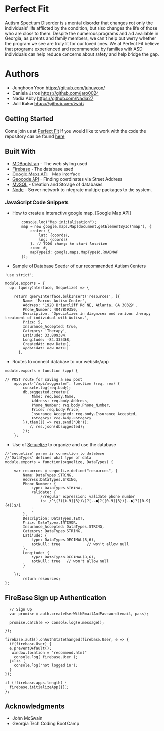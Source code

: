 # Perfect Fit

Autism Spectrum Disorder is a mental disorder that changes not only the individuals' life afflicted by the condition, but also changes the life of those who are close to them. Despite the numerous programs and aid available in Georgia, as parents and family members, we can't help but worry whether the program we see are truly fit for our loved ones. We at Perfect Fit believe that programs experienced and recommended by families with ASD individuals can help reduce concerns about safety and help bridge the gap. 

# Authors

* Junghoon Yoon https://github.com/juhuyoon/ 
* Daniela Jaros https://github.com/jaro0024 
* Nadia Abby https://github.com/Nadia27
* Jalil Baker https://github.com/twidt 
 

## Getting Started
Come join us at [Perfect Fit](http://perfect-fit-autism.herokuapp.com/)
If you would like to work with the code the repository can be found [here](https://github.com/juhuyoon/Swap_Me_App)

## Built With

* [MDBootstrap](https://mdbootstrap.com/) - The web styling used
* [Firebase](https://firebase.google.com/) - The database used
* [Google Maps API](https://developers.google.com/maps/) - Map interface
* [Geocode API](https://developers.google.com/maps/documentation/geocoding/start) - Finding coordinates via Street Address
* [MySQL](https://www.mysql.com/) - Creation and Storage of databases
* [Node](https://nodejs.org/en/) - Server network to integrate multiple packages to the system. 

### JavaScript Code Snippets

* How to create a interactive google map. [Google Map API]  

    ```function initMap() {    
        console.log("Map initialisation");    
        map = new google.maps.Map(document.getElementById('map'), {    
            center: {    
                lat: {coords},    
                lng: {coords}    
            }, // TODO change to start location    
            zoom: #,    
            mapTypeId: google.maps.MapTypeId.ROADMAP    
        });  
    ``` 
* Sample of Database Seeder of our recommended Autism Centers 
```
'use strict';

module.exports = {
  up: (queryInterface, Sequelize) => {
   
    return queryInterface.bulkInsert('resources', [{
        Name: 'Marcus Autism Center',
        Address: '1920 Briarcliff Rd NE, Atlanta, GA 30329',
        Phone_Number: 4047859350,
        Description: 'Specializes in diagnoses and various therapy treatment of individual with Autism.',
        Price: 5,
        Insurance_Accepted: true,
        Category: 'Therapy',
        Latitude: 33.809384,
        Longitude: -84.335368, 
        CreatedAt: new Date(),
        updatedAt: new Date()
      },
```

* Routes to connect database to our website/app
```
module.exports = function (app) {

// POST route for saving a new post
    app.post("/api/suggested", function (req, res) {
        console.log(req.body);
        db.suggested.create({
            Name: req.body.Name, 
            Address: req.body.Address,
            Phone_Number: req.body.Phone_Number, 
            Price: req.body.Price, 
            Insurance_Accepted: req.body.Insurance_Accepted, 
            Category: req.body.Category
        }).then(() => res.send('Ok')); 
           // res.json(dbsuggested);
        });
    };
```
* Use of [Sequelize](http://docs.sequelizejs.com/) to organize and use the database
```
//"sequelize" param is connection to database
//"DataTypes" defines what type of data
module.exports = function(sequelize, DataTypes) {

    var resources = sequelize.define("resources", {
        Name: DataTypes.STRING,
        Address:DataTypes.STRING, 
        Phone_Number: {
            type: DataTypes.STRING,
            validate: {
                //regular expression: validate phone number
                is: /^\(?([0-9]{3})\)?[-.●]?([0-9]{3})[-.●]?([0-9]{4})$/i
            }
        },
        Description: DataTypes.TEXT, 
        Price: DataTypes.INTEGER,
        Insurance_Accepted: DataTypes.STRING,
        Category: DataTypes.STRING,
        Latitude: {
            type: DataTypes.DECIMAL(8,6),
            notNull: true            // won't allow null
        },
        Longitude: {
            type: DataTypes.DECIMAL(8,6),
            notNull: true   // won't allow null
        }
    
    });
        return resources;
};
```

## FireBase Sign up Authentication

```
  // Sign Up
  var promise = auth.createUserWithEmailAndPassword(email, pass);

  promise.catch(e => console.log(e.message));

});

firebase.auth().onAuthStateChanged(firebase.User, e => {
  if(firebase.User) {
  e.preventDefault();
   window.location = "recommend.html"
    console.log( firebase.User );
  }else {
    console.log('not logged in');
  }
});

if (!firebase.apps.length) {
  firebase.initializeApp({});
};

```



## Acknowledgments

* John McSwain
* Georgia Tech Coding Boot Camp

